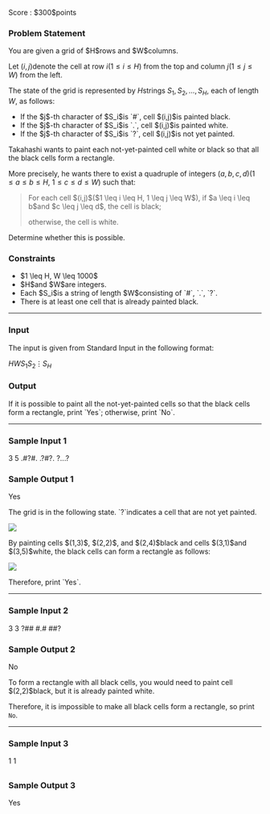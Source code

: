
<div>

<span>

<span>

<p>
Score : $300$points
</p>

<div>

<section>

### **Problem Statement**

<p>
You are given a grid of $H$rows and $W$columns.

Let $(i,j)$denote the cell at row $i$($1 \leq i \leq H$) from the top and column $j$($1 \leq j \leq W$) from the left.

The state of the grid is represented by $H$strings $S_1, S_2, \ldots, S_H$, each of length $W$, as follows:
</p>

<ul>

<li>
If the $j$-th character of $S_i$is `#`, cell $(i,j)$is painted black.
</li>

<li>
If the $j$-th character of $S_i$is `.`, cell $(i,j)$is painted white.
</li>

<li>
If the $j$-th character of $S_i$is `?`, cell $(i,j)$is not yet painted.
</li>

</ul>

<p>
Takahashi wants to paint each not-yet-painted cell white or black so that all the black cells form a rectangle.

More precisely, he wants there to exist a quadruple of integers $(a,b,c,d)$($1 \leq a \leq b \leq H$, $1 \leq c \leq d \leq W$) such that:
</p>

<blockquote>

<p>
For each cell $(i,j)$($1 \leq i \leq H, 1 \leq j \leq W$),
if $a \leq i \leq b$and $c \leq j \leq d$, the cell is black;

otherwise, the cell is white.
</p>

</blockquote>

<p>
Determine whether this is possible.
</p>

</section>

</div>

<div>

<section>

### **Constraints**

<ul>

<li>
$1 \leq H, W \leq 1000$
</li>

<li>
$H$and $W$are integers.
</li>

<li>
Each $S_i$is a string of length $W$consisting of `#`, `.`, `?`.
</li>

<li>
There is at least one cell that is already painted black.
</li>

</ul>

</section>

</div>

---

<div>

<div>

<section>

### **Input**

<p>
The input is given from Standard Input in the following format:
</p>

<div>

$H$$W$$S_1$$S_2$$\vdots$$S_H$
</div>

</section>

</div>

<div>

<section>

### **Output**

<p>
If it is possible to paint all the not-yet-painted cells so that the black cells form a rectangle, print `Yes`; otherwise, print `No`.
</p>

</section>

</div>

</div>

---

<div>

<section>

### **Sample Input 1**

<div>

3 5
.#?#.
.?#?.
?...?

</div>

</section>

</div>

<div>

<section>

### **Sample Output 1**

<div>

Yes

</div>

<p>
The grid is in the following state. `?`indicates a cell that are not yet painted.
</p>

<p>

<img src="https://img.atcoder.jp/abc390/85b372e4c19d09eb4f842736d40de3b9.png">

</img>

</p>

<p>
By painting cells $(1,3)$, $(2,2)$, and $(2,4)$black and cells $(3,1)$and $(3,5)$white, the black cells can form a rectangle as follows:
</p>

<p>

<img src="https://img.atcoder.jp/abc390/535404bb0565608276c41ef49d8f2336.png">

</img>

</p>

<p>
Therefore, print `Yes`.
</p>

</section>

</div>

---

<div>

<section>

### **Sample Input 2**

<div>

3 3
?##
#.#
##?

</div>

</section>

</div>

<div>

<section>

### **Sample Output 2**

<div>

No

</div>

<p>
To form a rectangle with all black cells, you would need to paint cell $(2,2)$black, but it is already painted white.

Therefore, it is impossible to make all black cells form a rectangle, so print `No`.
</p>

</section>

</div>

---

<div>

<section>

### **Sample Input 3**

<div>

1 1
#

</div>

</section>

</div>

<div>

<section>

### **Sample Output 3**

<div>

Yes

</div>

</section>

</div>

</span>

</span>

</div>
